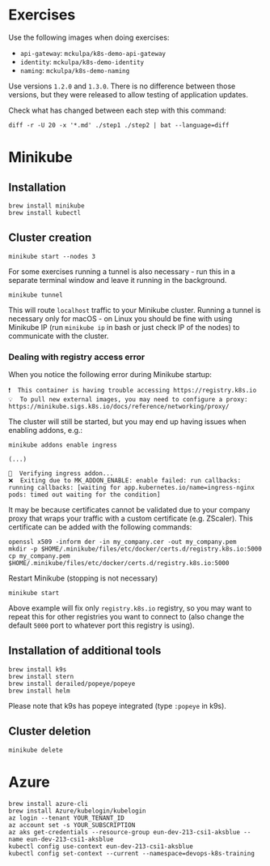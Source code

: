 # Exercises

Use the following images when doing exercises:
* `api-gateway`: `mckulpa/k8s-demo-api-gateway`
* `identity`: `mckulpa/k8s-demo-identity`
* `naming`: `mckulpa/k8s-demo-naming`

Use versions `1.2.0` and `1.3.0`. There is no difference between those versions, but they were released to allow testing of application updates.

Check what has changed between each step with this command:

    diff -r -U 20 -x '*.md' ./step1 ./step2 | bat --language=diff

# Minikube

## Installation

    brew install minikube
    brew install kubectl

## Cluster creation

    minikube start --nodes 3

For some exercises running a tunnel is also necessary - run this in a separate terminal window and leave it running in the background.

    minikube tunnel

This will route `localhost` traffic to your Minikube cluster. Running a tunnel is necessary only for macOS - on Linux you should be fine with using Minikube IP (run `minikube ip` in bash or just check IP of the nodes) to communicate with the cluster.

### Dealing with registry access error

When you notice the following error during Minikube startup:

    ❗  This container is having trouble accessing https://registry.k8s.io
    💡  To pull new external images, you may need to configure a proxy: https://minikube.sigs.k8s.io/docs/reference/networking/proxy/

The cluster will still be started, but you may end up having issues when enabling addons, e.g.:
    
    minikube addons enable ingress

    (...)

    🔎  Verifying ingress addon...
    ❌  Exiting due to MK_ADDON_ENABLE: enable failed: run callbacks: running callbacks: [waiting for app.kubernetes.io/name=ingress-nginx pods: timed out waiting for the condition]

It may be because certificates cannot be validated due to your company proxy that wraps your traffic with a custom
certificate (e.g. ZScaler). This certificate can be added with the following commands:

    openssl x509 -inform der -in my_company.cer -out my_company.pem
    mkdir -p $HOME/.minikube/files/etc/docker/certs.d/registry.k8s.io:5000
    cp my_company.pem $HOME/.minikube/files/etc/docker/certs.d/registry.k8s.io:5000
    
Restart Minikube (stopping is not necessary)

    minikube start

Above example will fix only `registry.k8s.io` registry, so you may want to repeat this for other registries you want to
connect to (also change the default `5000` port to whatever port this registry is using).

## Installation of additional tools

    brew install k9s
    brew install stern
    brew install derailed/popeye/popeye
    brew install helm

Please note that k9s has popeye integrated (type `:popeye` in k9s).

## Cluster deletion

    minikube delete

# Azure

    brew install azure-cli
    brew install Azure/kubelogin/kubelogin
    az login --tenant YOUR_TENANT_ID
    az account set -s YOUR_SUBSCRIPTION
    az aks get-credentials --resource-group eun-dev-213-csi1-aksblue --name eun-dev-213-csi1-aksblue
    kubectl config use-context eun-dev-213-csi1-aksblue
    kubectl config set-context --current --namespace=devops-k8s-training
